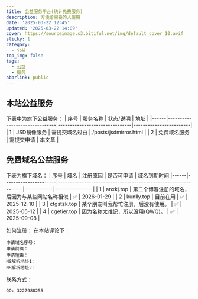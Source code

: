 ```yaml
---
title: 公益服务平台(统计免费服务)
description: 方便给需要的人使用
date: '2025-03-22 12:45'
updated: '2025-03-22 14:09'
cover: https://sourceimage.s3.bitiful.net/img/default_cover_10.avif
sticky: 1
category:
  - 公益
top_img: false
tags:
  - 公益
  - 服务
abbrlink: public
---
```

## 本站公益服务
下表中为旗下公益服务：
| 序号 | 服务名称                       | 状态/说明                      | 地址                  |
|------|-------------------------------|-------------------------------|------------------------|
| 1    | JSD镜像服务                   | 需提交域名过白                  | /posts/jsdmirror.html |
| 2    | 免费域名服务                  | 需提交申请                      | 本文章                 |

## 免费域名公益服务
下表为旗下域名：
| 序号 | 域名                 | 注册原因                                                       | 是否可申请 |  域名到期时间
|------|----------------------|---------------------------------------------------------------|------------|----------------|
|  1   | anxkj.top            | 第二个博客注册的域名，后因为与某些网站名称相似                   |     ✅    |  2026-01-29     |
|  2   | kunlly.top           | 目前在用                                                       |     ✅    |  2025-12-10    |
|  3   | ctgstzk.top          | 某个朋友叫我帮忙注册，后没有使用。                               |     ✅    |  2025-05-12    |
|  4   | cgetier.top          | 因为名称太难记，所以没用(QWQ)。                                 |      ✅    |  2025-09-08    |   

如何注册：
在本站评论下：
``` 评论区
申请域名序号：
申请前缀：
申请理由：
NS解析地址1：
NS解析地址2：
```
联系方式：
``` 联系方式
QQ: 3227988255
```